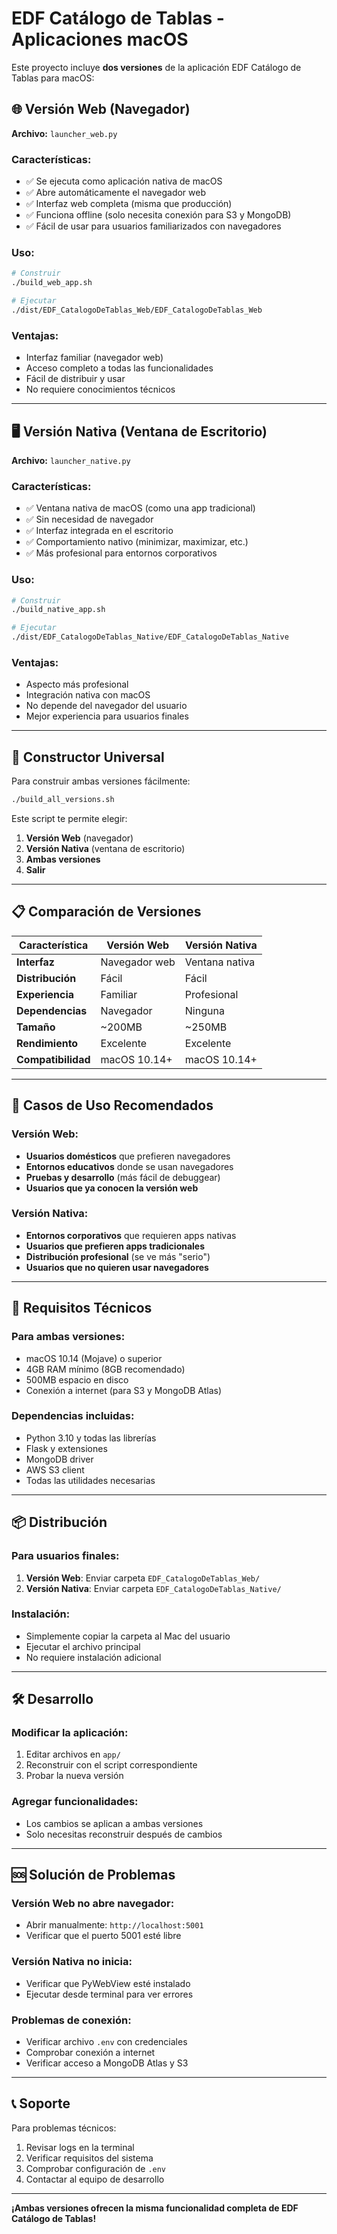 # EDF Catálogo de Tablas - Aplicaciones macOS

Este proyecto incluye **dos versiones** de la aplicación EDF Catálogo de Tablas para macOS:

## 🌐 Versión Web (Navegador)
**Archivo:** `launcher_web.py`

### Características:
- ✅ Se ejecuta como aplicación nativa de macOS
- ✅ Abre automáticamente el navegador web
- ✅ Interfaz web completa (misma que producción)
- ✅ Funciona offline (solo necesita conexión para S3 y MongoDB)
- ✅ Fácil de usar para usuarios familiarizados con navegadores

### Uso:
```bash
# Construir
./build_web_app.sh

# Ejecutar
./dist/EDF_CatalogoDeTablas_Web/EDF_CatalogoDeTablas_Web
```

### Ventajas:
- Interfaz familiar (navegador web)
- Acceso completo a todas las funcionalidades
- Fácil de distribuir y usar
- No requiere conocimientos técnicos

---

## 🖥️ Versión Nativa (Ventana de Escritorio)
**Archivo:** `launcher_native.py`

### Características:
- ✅ Ventana nativa de macOS (como una app tradicional)
- ✅ Sin necesidad de navegador
- ✅ Interfaz integrada en el escritorio
- ✅ Comportamiento nativo (minimizar, maximizar, etc.)
- ✅ Más profesional para entornos corporativos

### Uso:
```bash
# Construir
./build_native_app.sh

# Ejecutar
./dist/EDF_CatalogoDeTablas_Native/EDF_CatalogoDeTablas_Native
```

### Ventajas:
- Aspecto más profesional
- Integración nativa con macOS
- No depende del navegador del usuario
- Mejor experiencia para usuarios finales

---

## 🚀 Constructor Universal

Para construir ambas versiones fácilmente:

```bash
./build_all_versions.sh
```

Este script te permite elegir:
1. **Versión Web** (navegador)
2. **Versión Nativa** (ventana de escritorio)
3. **Ambas versiones**
4. **Salir**

---

## 📋 Comparación de Versiones

| Característica | Versión Web | Versión Nativa |
|----------------|-------------|----------------|
| **Interfaz** | Navegador web | Ventana nativa |
| **Distribución** | Fácil | Fácil |
| **Experiencia** | Familiar | Profesional |
| **Dependencias** | Navegador | Ninguna |
| **Tamaño** | ~200MB | ~250MB |
| **Rendimiento** | Excelente | Excelente |
| **Compatibilidad** | macOS 10.14+ | macOS 10.14+ |

---

## 🎯 Casos de Uso Recomendados

### Versión Web:
- **Usuarios domésticos** que prefieren navegadores
- **Entornos educativos** donde se usan navegadores
- **Pruebas y desarrollo** (más fácil de debuggear)
- **Usuarios que ya conocen la versión web**

### Versión Nativa:
- **Entornos corporativos** que requieren apps nativas
- **Usuarios que prefieren apps tradicionales**
- **Distribución profesional** (se ve más "serio")
- **Usuarios que no quieren usar navegadores**

---

## 🔧 Requisitos Técnicos

### Para ambas versiones:
- macOS 10.14 (Mojave) o superior
- 4GB RAM mínimo (8GB recomendado)
- 500MB espacio en disco
- Conexión a internet (para S3 y MongoDB Atlas)

### Dependencias incluidas:
- Python 3.10 y todas las librerías
- Flask y extensiones
- MongoDB driver
- AWS S3 client
- Todas las utilidades necesarias

---

## 📦 Distribución

### Para usuarios finales:
1. **Versión Web**: Enviar carpeta `EDF_CatalogoDeTablas_Web/`
2. **Versión Nativa**: Enviar carpeta `EDF_CatalogoDeTablas_Native/`

### Instalación:
- Simplemente copiar la carpeta al Mac del usuario
- Ejecutar el archivo principal
- No requiere instalación adicional

---

## 🛠️ Desarrollo

### Modificar la aplicación:
1. Editar archivos en `app/`
2. Reconstruir con el script correspondiente
3. Probar la nueva versión

### Agregar funcionalidades:
- Los cambios se aplican a ambas versiones
- Solo necesitas reconstruir después de cambios

---

## 🆘 Solución de Problemas

### Versión Web no abre navegador:
- Abrir manualmente: `http://localhost:5001`
- Verificar que el puerto 5001 esté libre

### Versión Nativa no inicia:
- Verificar que PyWebView esté instalado
- Ejecutar desde terminal para ver errores

### Problemas de conexión:
- Verificar archivo `.env` con credenciales
- Comprobar conexión a internet
- Verificar acceso a MongoDB Atlas y S3

---

## 📞 Soporte

Para problemas técnicos:
1. Revisar logs en la terminal
2. Verificar requisitos del sistema
3. Comprobar configuración de `.env`
4. Contactar al equipo de desarrollo

---

**¡Ambas versiones ofrecen la misma funcionalidad completa de EDF Catálogo de Tablas!**
